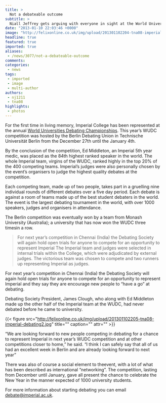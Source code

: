 ```yaml
---
title: >
  Not a debateable outcome
subtitle: >
  Niall Jeffrey gets arguing with everyone in sight at the World Universities Debating Championships
date: "2013-01-10 22:03:46 +0000"
image: "http://felixonline.co.uk/img/upload/201301102204-tna08-imperial-debating.jpg"
headline: true
featured: true
imported: true
aliases:
 - /news/3077/not-a-debateable-outcome
comments:
categories:
 - news
tags:
 - imported
 - image
 - multi-author
authors:
 - nj1211
 - tna08
highlights:
 - photos
---
```


For the first time in living memory, Imperial College has been represented at the annual [World Universities Debating Championships](http://www.wudc.info/). This year’s WUDC competition was hosted by the Berlin Debating Union in Technische Universität Berlin from the December 27th until the January 4th.

By the conclusion of the competition, Ed Middleton, an Imperial 5th year medic, was placed as the 84th highest ranked speaker in the world. The whole Imperial team, virgins of the WUDC, ranked highly in the top 20% of the 400 competing teams. Imperial’s judges were also personally chosen by the event’s organisers to judge the highest quality debates at the competition.

Each competing team, made up of two people, takes part in a gruelling nine individual rounds of different debates over a five day period. Each debate is against a room of teams made up of the best student debaters in the world. The event is the largest debating tournament in the world, with over 1000 speakers, judges and organisers in attendance.

The Berlin competition was eventually won by a team from Monash University (Australia); a university that has now won the WUDC three timesin a row.
> For next year’s competition in Chennai (India) the Debating Society will again hold open trials for anyone to compete for an opportunity to represent Imperial
The Imperial team and judges were selected in internal trials within the College, which were adjudicated by external judges. The victorious team was chosen to compete and two runners up representing Imperial as judges.

For next year’s competition in Chennai (India) the Debating Society will again hold open trials for anyone to compete for an opportunity to represent Imperial and they say they are encourage new people to “have a go” at debating.

Debating Society President, James Clough, who along with Ed Middleton made up the other half of the Imperial team at the WUDC, had never debated before he came to university.

{{< figure src="http://felixonline.co.uk/img/upload/201301102205-tna08-imperial-debating2.jpg" title="" caption="" attr="" >}}

“We are looking forward to new people competing in debating for a chance to represent Imperial in next year’s WUDC competition and at other competitions closer to home,” he said.
 “I think I can safely say that all of us had an excellent week in Berlin and are already looking forward to next year”

There was also of course a social element to theevent, with a lot of what has been described as international “networking”. The competition, lasting from December until January, gave all present the chance to celebrate the New Year in the manner expected of 1000 university students.

For more information about starting debating you can email [debate@imperial.ac.uk](mailto:debate@imperial.ac.uk?subject=Get%20me%20debating!).
